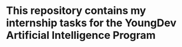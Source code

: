 # This repository contains my internship tasks for the **YoungDev Artificial Intelligence Program**
